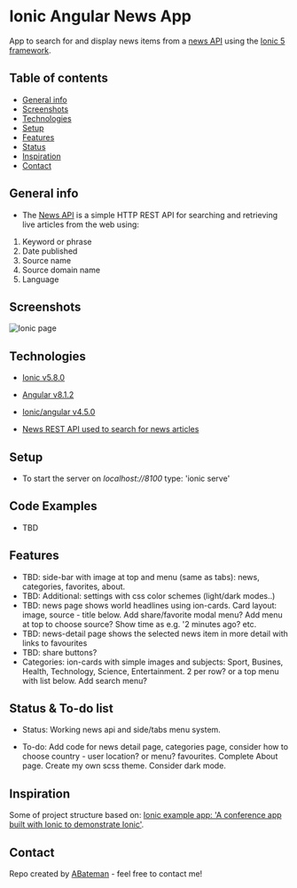 # Ionic Angular News App

App to search for and display news items from a [news API](https://newsapi.org/) using the [Ionic 5 framework](https://ionicframework.com/docs).

## Table of contents

* [General info](#general-info)
* [Screenshots](#screenshots)
* [Technologies](#technologies)
* [Setup](#setup)
* [Features](#features)
* [Status](#status)
* [Inspiration](#inspiration)
* [Contact](#contact)

## General info

* The [News API](https://newsapi.org/) is a simple HTTP REST API for searching and retrieving live articles from the web using:

1. Keyword or phrase
2. Date published
3. Source name
4. Source domain name
5. Language

## Screenshots

![Ionic page](./img/.png)

## Technologies

* [Ionic v5.8.0](https://ionicframework.com/)

* [Angular v8.1.2](https://angular.io/)

* [Ionic/angular v4.5.0](https://www.npmjs.com/package/@ionic/angular)

* [News REST API used to search for news articles](https://newsapi.org/)

## Setup

* To start the server on _localhost://8100_ type: 'ionic serve'

## Code Examples

* TBD

## Features

* TBD: side-bar with image at top and menu (same as tabs): news, categories, favorites, about.
* TBD: Additional: settings with css color schemes (light/dark modes..)
* TBD: news page shows world headlines using ion-cards. Card layout: image, source - title below. Add share/favorite modal menu? Add menu at top to choose source? Show time as e.g. '2 minutes ago? etc.
* TBD: news-detail page shows the selected news item in more detail with links to favourites
* TBD: share buttons?
* Categories: ion-cards with simple images and subjects: Sport, Busines, Health, Technology, Science, Entertainment. 2 per row? or a top menu with list below. Add search menu?

## Status & To-do list

* Status: Working news api and side/tabs menu system.

* To-do: Add code for news detail page, categories page, consider how to choose country - user location? or menu? favourites. Complete About page. Create my own scss theme. Consider dark mode.

## Inspiration

Some of project structure based on: [Ionic example app: 'A conference app built with Ionic to demonstrate Ionic'](https://github.com/ionic-team/ionic-conference-app).

## Contact

Repo created by [ABateman](https://www.andrewbateman.org) - feel free to contact me!

